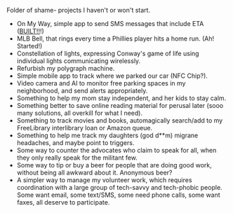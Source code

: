 Folder of shame- projects I haven't or won't start. 

- On My Way, simple app to send SMS messages that include ETA ([BUILT!!](http://samgarst.com/OMW)!)
- MLB Bell, that rings every time a Phillies player hits a home run. (Ah! Started!)
- Constellation of lights, expressing Conway's game of life using individual lights communicating wirelessly.
- Refurbish my polygraph machine.
- Simple mobile app to track where we parked our car (NFC Chip?).
- Video camera and AI to monitor free parking spaces in my neighborhood, and send alerts appropriately.
- Something to help my mom stay independent, and her kids to stay calm.
- Something better to save online reading material for perusal later (sooo many solutions, all overkill for what I need).
- Something to track movies and books, automagically search/add to my FreeLibrary interlibrary loan or Amazon queue.
- Something to help me track my daughters (god d**m) migrane headaches, and maybe point to triggers.
- Some way to counter the advocates who claim to speak for all, when they only really speak for the militant few. 
- Some way to tip or buy a beer for people that are doing good work, without being all awkward about it. Anonymous beer?
- A simpler way to manage my volunteer work, which requires coordination with a large group of tech-savvy and tech-phobic people. Some want email, some text/SMS, some need phone calls, some want faxes, all deserve to participate.
